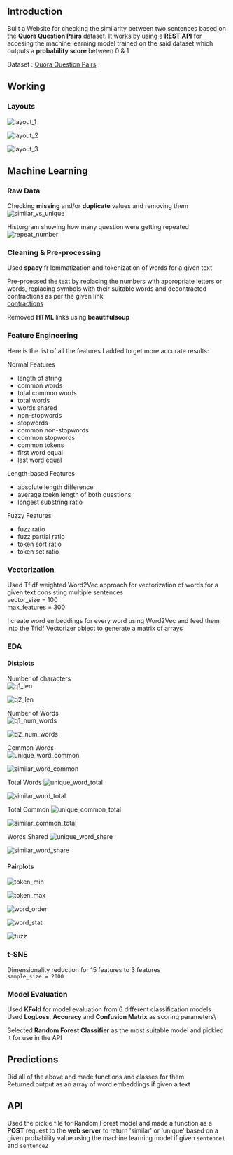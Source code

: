 ## Introduction
Built a Website for checking the similarity between two sentences based on the **Quora Question Pairs** dataset. It works by using a **REST API** for accesing the machine learning model trained on the said dataset which outputs a **probability score** between 0 & 1

Dataset : [Quora Question Pairs](https://www.kaggle.com/c/quora-question-pairs)

## Working


### Layouts
![layout_1](https://github.com/subhashishansda2/Sentence-Similarity/blob/misc/layout_1.jpg)

![layout_2](https://github.com/subhashishansda2/Sentence-Similarity/blob/misc/layout_2.jpg)

![layout_3](https://github.com/subhashishansda2/Sentence-Similarity/blob/misc/layout_3.jpg)

## Machine Learning
### Raw Data
Checking **missing** and/or **duplicate** values and removing them\
![similar_vs_unique](https://github.com/subhashishansda2/Sentence-Similarity/blob/plots/similar_vs_unique.jpg)

Historgram showing how many question were getting repeated\
![repeat_number](https://github.com/subhashishansda2/Sentence-Similarity/blob/plots/repeat_number.jpg)

### Cleaning & Pre-processing
Used **spacy** fr lemmatization and tokenization of words for a given text

Pre-prcessed the text by replacing the numbers with appropriate letters or words, replacing symbols with their suitable words and decontracted contractions as per the given link\
[contractions](https://stackoverflow.com/a/19794953)

Removed **HTML** links using **beautifulsoup**

### Feature Engineering
Here is the list of all the features I added to get more accurate results:

Normal Features
* length of string
* common words
* total common words
* total words
* words shared
* non-stopwords
* stopwords
* common non-stopwords
* common stopwords
* common tokens
* first word equal
* last word equal

Length-based Features
* absolute length difference
* average toekn length of both questions
* longest substring ratio

Fuzzy Features
* fuzz ratio
* fuzz partial ratio
* token sort ratio
* token set ratio

### Vectorization
Used Tfidf weighted Word2Vec approach for vectorization of words for a given text consisting multiple sentences\
vector_size = 100\
max_features = 300

I create word embeddings for every word using Word2Vec and feed them into the Tfidf Vectorizer object to generate a matrix of arrays

### EDA
#### Distplots
Number of characters\
![q1_len](https://github.com/subhashishansda2/Sentence-Similarity/blob/plots/q1_len.jpg)

![q2_len](https://github.com/subhashishansda2/Sentence-Similarity/blob/plots/q2_len.jpg)


Number of Words\
![q1_num_words](https://github.com/subhashishansda2/Sentence-Similarity/blob/plots/q1_num_words.jpg)

![q2_num_words](https://github.com/subhashishansda2/Sentence-Similarity/blob/plots/q2_num_words.jpg)


Common Words\
![unique_word_common](https://github.com/subhashishansda2/Sentence-Similarity/blob/plots/unique_word_common.jpg)

![similar_word_common](https://github.com/subhashishansda2/Sentence-Similarity/blob/plots/similar_word_common.jpg)


Total Words
![unique_word_total](https://github.com/subhashishansda2/Sentence-Similarity/blob/plots/unique_word_total.jpg)

![similar_word_total](https://github.com/subhashishansda2/Sentence-Similarity/blob/plots/similar_word_total.jpg)


Total Common
![unique_common_total](https://github.com/subhashishansda2/Sentence-Similarity/blob/plots/unique_common_total.jpg)

![similar_common_total](https://github.com/subhashishansda2/Sentence-Similarity/blob/plots/similar_common_total.jpg)


Words Shared
![unique_word_share](https://github.com/subhashishansda2/Sentence-Similarity/blob/plots/unique_word_share.jpg)

![similar_word_share](https://github.com/subhashishansda2/Sentence-Similarity/blob/plots/similar_word_share.jpg)

#### Pairplots
![token_min](https://github.com/subhashishansda2/Sentence-Similarity/blob/plots/token_min.jpg)

![token_max](https://github.com/subhashishansda2/Sentence-Similarity/blob/plots/token_max.jpg)

![word_order](https://github.com/subhashishansda2/Sentence-Similarity/blob/plots/word_order.jpg)

![word_stat](https://github.com/subhashishansda2/Sentence-Similarity/blob/plots/word_stat.jpg)

![fuzz](https://github.com/subhashishansda2/Sentence-Similarity/blob/plots/fuzz.jpg)

### t-SNE
Dimensionality reduction for 15 features to 3 features\
`sample_size = 2000`


### Model Evaluation
Used **KFold** for model evaluation from 6 different classification models\
Used **LogLoss**, **Accuracy** and **Confusion Matrix** as scoring parameters\

Selected **Random Forest Classifier** as the most suitable model and pickled it for use in the API

## Predictions
Did all of the above and made functions and classes for them\
Returned output as an array of word embeddings if given a text

## API
Used the pickle file for Random Forest model and made a function as a **POST** request to the **web server** to return 'similar' or 'unique' based on a given probability value using the machine learning model if given `sentence1` and `sentence2`